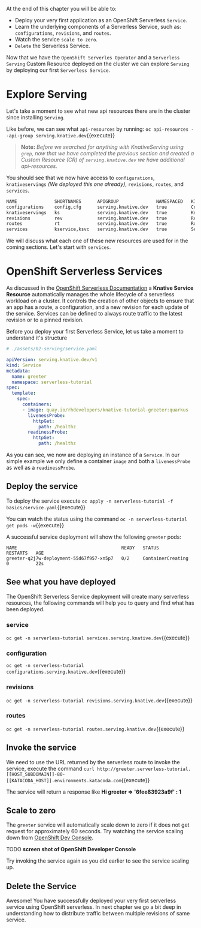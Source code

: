 [ocp-serving-components]: https://docs.openshift.com/container-platform/4.2/serverless/serverless-architecture.html#knative-serving-components_serverless-architecture

At the end of this chapter you will be able to:
- Deploy your very first application as an OpenShift Serverless `Service`.
- Learn the underlying components of a Serverless Service, such as: `configurations`, `revisions`, and `routes`.
- Watch the service `scale to zero`.
- `Delete` the Serverless Service.

Now that we have the `OpenShift Serverles Operator` and a `Serverless Serving` Custom Resource deployed on the cluster we can explore `Serving` by deploying our first `Serverless Service`.

# Explore Serving

Let's take a moment to see what new api resources there are in the cluster since installing `Serving`.

Like before, we can see what `api-resources` by running: `oc api-resources --api-group serving.knative.dev`{{execute}}

> **Note:** *Before we searched for anything with KnativeServing using `grep`, now that we have completed the previous section and created a Custom Resource (CR) of `serving.knative.dev` we have additional api-resources.*

You should see that we now have access to `configurations`, `knativeservings` *(We deployed this one already)*, `revisions`, `routes`, and `services`.

```bash
NAME              SHORTNAMES      APIGROUP              NAMESPACED   KIND
configurations    config,cfg      serving.knative.dev   true         Configuration
knativeservings   ks              serving.knative.dev   true         KnativeServing
revisions         rev             serving.knative.dev   true         Revision
routes            rt              serving.knative.dev   true         Route
services          kservice,ksvc   serving.knative.dev   true         Service
```

We will discuss what each one of these new resources are used for in the coming sections.  Let's start with `services`.

# OpenShift Serverless Services

As discussed in the [OpenShift Serverless Documentation][ocp-serving-components] a **Knative Service Resource** automatically manages the whole lifecycle of a serverless workload on a cluster. It controls the creation of other objects to ensure that an app has a route, a configuration, and a new revision for each update of the service. Services can be defined to always route traffic to the latest revision or to a pinned revision.

Before you deploy your first Serverless Service, let us take a moment to understand it's structure

```yaml
# ./assets/02-serving/service.yaml

apiVersion: serving.knative.dev/v1
kind: Service
metadata:
  name: greeter
  namespace: serverless-tutorial
spec:
  template:
    spec:
      containers:
      - image: quay.io/rhdevelopers/knative-tutorial-greeter:quarkus
        livenessProbe:
          httpGet:
            path: /healthz
        readinessProbe:
          httpGet:
            path: /healthz

```

As you can see, we now are deploying an instance of a `Service`.  In our simple example we only define a container `image` and both a `livenessProbe` as well as a `readinessProbe`.

## Deploy the service

To deploy the service execute `oc apply -n serverless-tutorial -f basics/service.yaml`{{execute}}

You can watch the status using the command `oc -n serverless-tutorial get pods -w`{{execute}}

A successful service deployment will show the following `greeter` pods:

```shell
NAME                                       READY   STATUS              RESTARTS   AGE
greeter-q2j7w-deployment-55d67f957-xn5p7   0/2     ContainerCreating   0          22s
```

## See what you have deployed

The OpenShift Serverless Service deployment will create many serverless resources, the following commands will help you to query and find what has been deployed.

### service

`oc get -n serverless-tutorial services.serving.knative.dev`{{execute}}

### configuration

`oc get -n serverless-tutorial configurations.serving.knative.dev`{{execute}}

### revisions

`oc get -n serverless-tutorial revisions.serving.knative.dev`{{execute}}

### routes

`oc get -n serverless-tutorial routes.serving.knative.dev`{{execute}}

## Invoke the service

We need to use the URL returned by the serverless route to invoke the service, execute the command `curl http://greeter.serverless-tutorial.[[HOST_SUBDOMAIN]]-80-[[KATACODA_HOST]].environments.katacoda.com`{{execute}}

The service will return a response like **Hi  greeter => '6fee83923a9f' : 1**

## Scale to zero

The `greeter` service will automatically scale down to zero if it does not get request for approximately 60 seconds. Try watching the service scaling down from [OpenShift Dev Console](https://console-openshift-console-[[HOST_SUBDOMAIN]]-443-[[KATACODA_HOST]].environments.katacoda.com).

TODO **screen shot of OpenShift Developer Console**

Try invoking the service again as you did earlier to see the service scaling up.

## Delete the Service

Awesome! You have successfully deployed your very first serverless service using OpenShift serverless. In next chapter we go a bit deep in understanding how to distribute traffic between multiple revisions of same service.

